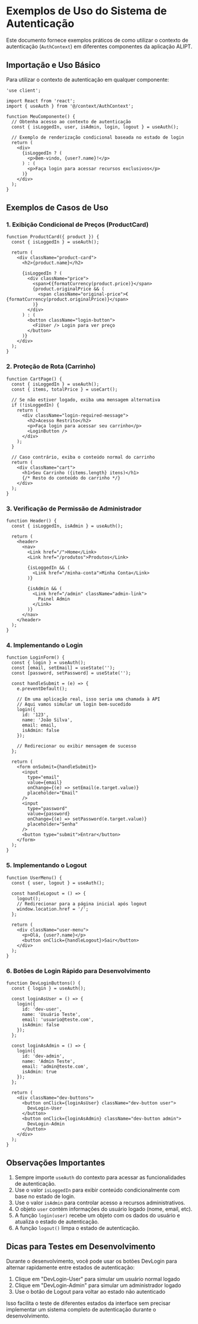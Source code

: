 # Exemplos de Uso do Sistema de Autenticação

Este documento fornece exemplos práticos de como utilizar o contexto de autenticação (`AuthContext`) em diferentes componentes da aplicação ALIPT.

## Importação e Uso Básico

Para utilizar o contexto de autenticação em qualquer componente:

```tsx
'use client';

import React from 'react';
import { useAuth } from '@/context/AuthContext';

function MeuComponente() {
  // Obtenha acesso ao contexto de autenticação
  const { isLoggedIn, user, isAdmin, login, logout } = useAuth();

  // Exemplo de renderização condicional baseada no estado de login
  return (
    <div>
      {isLoggedIn ? (
        <p>Bem-vindo, {user?.name}!</p>
      ) : (
        <p>Faça login para acessar recursos exclusivos</p>
      )}
    </div>
  );
}
```

## Exemplos de Casos de Uso

### 1. Exibição Condicional de Preços (ProductCard)

```tsx
function ProductCard({ product }) {
  const { isLoggedIn } = useAuth();
  
  return (
    <div className="product-card">
      <h2>{product.name}</h2>
      
      {isLoggedIn ? (
        <div className="price">
          <span>€{formatCurrency(product.price)}</span>
          {product.originalPrice && (
            <span className="original-price">€{formatCurrency(product.originalPrice)}</span>
          )}
        </div>
      ) : (
        <button className="login-button">
          <FiUser /> Login para ver preço
        </button>
      )}
    </div>
  );
}
```

### 2. Proteção de Rota (Carrinho)

```tsx
function CartPage() {
  const { isLoggedIn } = useAuth();
  const { items, totalPrice } = useCart();
  
  // Se não estiver logado, exiba uma mensagem alternativa
  if (!isLoggedIn) {
    return (
      <div className="login-required-message">
        <h2>Acesso Restrito</h2>
        <p>Faça login para acessar seu carrinho</p>
        <LoginButton />
      </div>
    );
  }
  
  // Caso contrário, exiba o conteúdo normal do carrinho
  return (
    <div className="cart">
      <h1>Seu Carrinho ({items.length} itens)</h1>
      {/* Resto do conteúdo do carrinho */}
    </div>
  );
}
```

### 3. Verificação de Permissão de Administrador

```tsx
function Header() {
  const { isLoggedIn, isAdmin } = useAuth();
  
  return (
    <header>
      <nav>
        <Link href="/">Home</Link>
        <Link href="/produtos">Produtos</Link>
        
        {isLoggedIn && (
          <Link href="/minha-conta">Minha Conta</Link>
        )}
        
        {isAdmin && (
          <Link href="/admin" className="admin-link">
            Painel Admin
          </Link>
        )}
      </nav>
    </header>
  );
}
```

### 4. Implementando o Login

```tsx
function LoginForm() {
  const { login } = useAuth();
  const [email, setEmail] = useState('');
  const [password, setPassword] = useState('');
  
  const handleSubmit = (e) => {
    e.preventDefault();
    
    // Em uma aplicação real, isso seria uma chamada à API
    // Aqui vamos simular um login bem-sucedido
    login({
      id: '123',
      name: 'João Silva',
      email: email,
      isAdmin: false
    });
    
    // Redirecionar ou exibir mensagem de sucesso
  };
  
  return (
    <form onSubmit={handleSubmit}>
      <input 
        type="email" 
        value={email} 
        onChange={(e) => setEmail(e.target.value)} 
        placeholder="Email" 
      />
      <input 
        type="password" 
        value={password} 
        onChange={(e) => setPassword(e.target.value)} 
        placeholder="Senha" 
      />
      <button type="submit">Entrar</button>
    </form>
  );
}
```

### 5. Implementando o Logout

```tsx
function UserMenu() {
  const { user, logout } = useAuth();
  
  const handleLogout = () => {
    logout();
    // Redirecionar para a página inicial após logout
    window.location.href = '/';
  };
  
  return (
    <div className="user-menu">
      <p>Olá, {user?.name}</p>
      <button onClick={handleLogout}>Sair</button>
    </div>
  );
}
```

### 6. Botões de Login Rápido para Desenvolvimento

```tsx
function DevLoginButtons() {
  const { login } = useAuth();
  
  const loginAsUser = () => {
    login({
      id: 'dev-user',
      name: 'Usuário Teste',
      email: 'usuario@teste.com',
      isAdmin: false
    });
  };
  
  const loginAsAdmin = () => {
    login({
      id: 'dev-admin',
      name: 'Admin Teste',
      email: 'admin@teste.com',
      isAdmin: true
    });
  };
  
  return (
    <div className="dev-buttons">
      <button onClick={loginAsUser} className="dev-button user">
        DevLogin-User
      </button>
      <button onClick={loginAsAdmin} className="dev-button admin">
        DevLogin-Admin
      </button>
    </div>
  );
}
```

## Observações Importantes

1. Sempre importe `useAuth` do contexto para acessar as funcionalidades de autenticação.
2. Use o valor `isLoggedIn` para exibir conteúdo condicionalmente com base no estado de login.
3. Use o valor `isAdmin` para controlar acesso a recursos administrativos.
4. O objeto `user` contém informações do usuário logado (nome, email, etc).
5. A função `login(user)` recebe um objeto com os dados do usuário e atualiza o estado de autenticação.
6. A função `logout()` limpa o estado de autenticação.

## Dicas para Testes em Desenvolvimento

Durante o desenvolvimento, você pode usar os botões DevLogin para alternar rapidamente entre estados de autenticação:

1. Clique em "DevLogin-User" para simular um usuário normal logado
2. Clique em "DevLogin-Admin" para simular um administrador logado
3. Use o botão de Logout para voltar ao estado não autenticado

Isso facilita o teste de diferentes estados da interface sem precisar implementar um sistema completo de autenticação durante o desenvolvimento. 